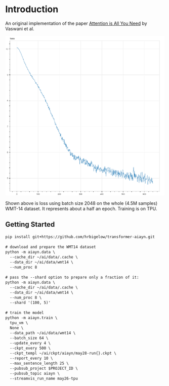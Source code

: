 # Introduction

An original implementation of the paper [Attention is All You
Need](https://arxiv.org/pdf/1706.03762.pdf) by Vaswani et al.

![Preliminary Loss](assets/may28_loss.png)

Shown above is loss using batch size 2048 on the whole (4.5M samples) WMT-14 dataset.
It represents about a half an epoch.  Training is on TPU.

## Getting Started

    pip install git+https://github.com/hrbigelow/transformer-aiayn.git

    # download and prepare the WMT14 dataset
    python -m aiayn.data \
      --cache_dir ~/ai/data/.cache \
      --data_dir ~/ai/data/wmt14 \
      --num_proc 8

    # pass the --shard option to prepare only a fraction of it:
    python -m aiayn.data \
      --cache_dir ~/ai/data/.cache \
      --data_dir ~/ai/data/wmt14 \
      --num_proc 8 \
      --shard '(100, 5)'

    # train the model
    python -m aiayn.train \
      tpu_vm \
      None \
      --data_path ~/ai/data/wmt14 \
      --batch_size 64 \
      --update_every 4 \
      --ckpt_every 500 \
      --ckpt_templ ~/ai/ckpt/aiayn/may28-run{}.ckpt \
      --report_every 10 \
      --max_sentence_length 25 \
      --pubsub_project $PROJECT_ID \
      --pubsub_topic aiayn \
      --streamvis_run_name may26-tpu




